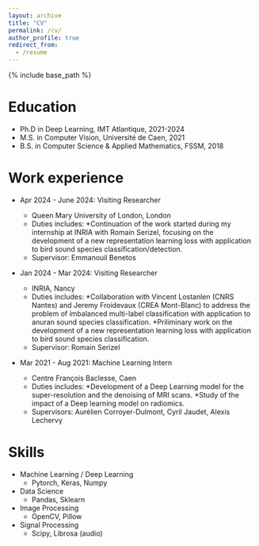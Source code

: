 ```yaml
---
layout: archive
title: "CV"
permalink: /cv/
author_profile: true
redirect_from:
  - /resume
---
```


{% include base_path %}

Education
======
* Ph.D in Deep Learning, IMT Atlantique, 2021-2024
* M.S. in Computer Vision, Université de Caen, 2021
* B.S. in Computer Science & Applied Mathematics, FSSM, 2018

Work experience
======
* Apr 2024 - June 2024: Visiting Researcher
  * Queen Mary University of London, London
  * Duties includes:
    *Continuation of the work started during my internship at INRIA with Romain Serizel, focusing on the development of a new representation learning loss with application to bird sound species classification/detection.
  * Supervisor: Emmanouil Benetos

* Jan 2024 - Mar 2024: Visiting Researcher
  * INRIA, Nancy
  * Duties includes:
    *Collaboration with Vincent Lostanlen (CNRS Nantes) and Jeremy Froidevaux (CREA Mont-Blanc) to address the problem of imbalanced multi-label classification with application to anuran sound species classification.
    *Priliminary work on the development of a new representation learning loss with application to bird sound species classification.
  * Supervisor: Romain Serizel

* Mar 2021 - Aug 2021: Machine Learning Intern
  * Centre François Baclesse, Caen
  * Duties includes:
    *Development of a Deep Learning model for the super-resolution and the denoising of MRI scans.
    *Study of the impact of a Deep learning model on radiomics.
  * Supervisors: Aurélien Corroyer-Dulmont, Cyril Jaudet, Alexis Lechervy
  
Skills
======
* Machine Learning / Deep Learning
  * Pytorch, Keras, Numpy
* Data Science
  * Pandas, Sklearn
* Image Processing
  * OpenCV, Pillow
* Signal Processing
  * Scipy, Librosa (audio)
<!-- * Languages
  * English (CLES B2)
  * French (TCF B2)
  * Arabic (Native) -->

<!-- Publications
======
  <ul>{% for post in site.publications reversed %}
    {% include archive-single-cv.html %}
  {% endfor %}</ul> -->
  
<!-- Talks
======
  <ul>{% for post in site.talks reversed %}
    {% include archive-single-talk-cv.html  %}
  {% endfor %}</ul>
  
Teaching
======
  <ul>{% for post in site.teaching reversed %}
    {% include archive-single-cv.html %}
  {% endfor %}</ul>
  
Service and leadership
======
* Currently signed in to 43 different slack teams -->
